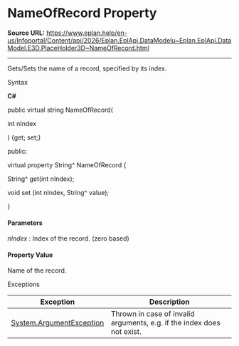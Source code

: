 # NameOfRecord Property

**Source URL:** https://www.eplan.help/en-us/Infoportal/Content/api/2026/Eplan.EplApi.DataModelu~Eplan.EplApi.DataModel.E3D.PlaceHolder3D~NameOfRecord.html

---

Gets/Sets the name of a record, specified by its index.

Syntax

**C#**



public virtual string NameOfRecord( 

   int nIndex

) {get; set;}

public:

virtual property String^ NameOfRecord {

   String^ get(int nIndex);

   void set (int nIndex, String^ value);

}


#### Parameters

*nIndex*
:   Index of the record. (zero based)

#### Property Value

Name of the record.

Exceptions

| Exception | Description |
| --- | --- |
| [System.ArgumentException](#) | Thrown in case of invalid arguments, e.g. if the index does not exist. |
